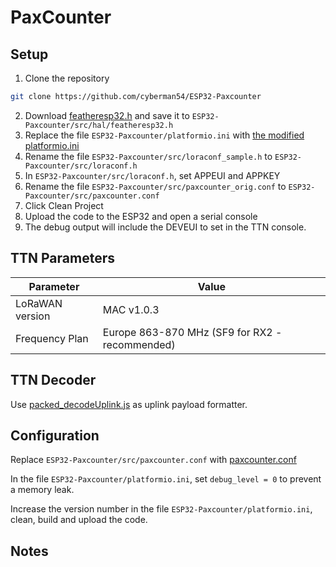 # PaxCounter

## Setup

1. Clone the repository
  ```sh
  git clone https://github.com/cyberman54/ESP32-Paxcounter
  ```

2. Download [featheresp32.h](src/hal/featheresp32.h) and save it to `ESP32-Paxcounter/src/hal/featheresp32.h`
3. Replace the file `ESP32-Paxcounter/platformio.ini` with [the modified platformio.ini](platformio.ini)
4. Rename the file `ESP32-Paxcounter/src/loraconf_sample.h` to `ESP32-Paxcounter/src/loraconf.h`
5. In `ESP32-Paxcounter/src/loraconf.h`, set APPEUI and APPKEY
6. Rename the file `ESP32-Paxcounter/src/paxcounter_orig.conf` to `ESP32-Paxcounter/src/paxcounter.conf`
7. Click Clean Project
8. Upload the code to the ESP32 and open a serial console
9. The debug output will include the DEVEUI to set in the TTN console.

## TTN Parameters

Parameter|Value
-|-
LoRaWAN version|MAC v1.0.3
Frequency Plan|Europe 863-870 MHz (SF9 for RX2 - recommended)

## TTN Decoder

Use [packed_decodeUplink.js](https://raw.githubusercontent.com/cyberman54/ESP32-Paxcounter/master/src/TTNv3/packed_decodeUplink.js) as uplink payload formatter.

## Configuration

Replace `ESP32-Paxcounter/src/paxcounter.conf` with [paxcounter.conf](src/paxcounter.conf)

In the file `ESP32-Paxcounter/platformio.ini`, set `debug_level = 0` to prevent a memory leak.

Increase the version number in the file `ESP32-Paxcounter/platformio.ini`, clean, build and upload the code.

## Notes




